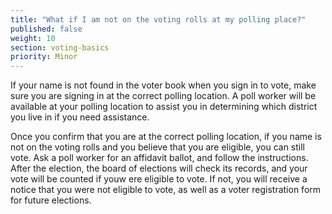 ```yaml
---
title: "What if I am not on the voting rolls at my polling place?"
published: false
weight: 10
section: voting-basics
priority: Minor
---
```

If your name is not found in the voter book when you sign in to vote, make sure you are signing in at the correct polling location. A poll worker will be available at your polling location to assist you in determining which district you live in if you need assistance.  

Once you confirm that you are at the correct polling location, if you name is not on the voting rolls and you believe that you are eligible, you can still vote. Ask a poll worker for an affidavit ballot, and follow the instructions. After the election, the board of elections will check its records, and your vote will be counted if youw ere eligible to vote. If not, you will receive a notice that you were not eligible to vote, as well as a voter registration form for future elections.  
